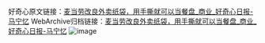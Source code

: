 好奇心原文链接：[麦当劳改良外卖纸袋，用手撕就可以当餐盘_商业_好奇心日报-马宁忆](https://www.qdaily.com/articles/9302.html)
WebArchive归档链接：[麦当劳改良外卖纸袋，用手撕就可以当餐盘_商业_好奇心日报-马宁忆](http://web.archive.org/web/20190623154024/https://www.qdaily.com/articles/9302.html)
![image](http://ww3.sinaimg.cn/large/007d5XDply1g3vf00s55cj30u032ntxr)